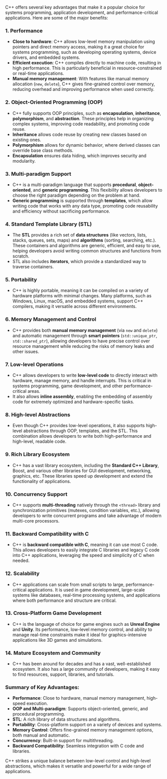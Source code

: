 C++ offers several key advantages that make it a popular choice for systems programming, application development, and performance-critical applications. Here are some of the major benefits:

### 1. **Performance**
   - **Close to hardware**: C++ allows low-level memory manipulation using pointers and direct memory access, making it a great choice for systems programming, such as developing operating systems, device drivers, and embedded systems.
   - **Efficient execution**: C++ compiles directly to machine code, resulting in high performance. This is particularly beneficial in resource-constrained or real-time applications.
   - **Manual memory management**: With features like manual memory allocation (`new`, `delete`), C++ gives fine-grained control over memory, reducing overhead and improving performance when used correctly.

### 2. **Object-Oriented Programming (OOP)**
   - C++ fully supports OOP principles, such as **encapsulation**, **inheritance**, **polymorphism**, and **abstraction**. These principles help in organizing complex systems, improving code readability, and promoting code reuse.
   - **Inheritance** allows code reuse by creating new classes based on existing ones.
   - **Polymorphism** allows for dynamic behavior, where derived classes can override base class methods.
   - **Encapsulation** ensures data hiding, which improves security and modularity.

### 3. **Multi-paradigm Support**
   - C++ is a multi-paradigm language that supports **procedural**, **object-oriented**, and **generic programming**. This flexibility allows developers to choose the right paradigm depending on the problem at hand.
   - **Generic programming** is supported through **templates**, which allow writing code that works with any data type, promoting code reusability and efficiency without sacrificing performance.

### 4. **Standard Template Library (STL)**
   - The **STL** provides a rich set of **data structures** (like vectors, lists, stacks, queues, sets, maps) and **algorithms** (sorting, searching, etc.). These containers and algorithms are generic, efficient, and easy to use, helping developers avoid writing common structures and functions from scratch.
   - STL also includes **iterators**, which provide a standardized way to traverse containers.

### 5. **Portability**
   - C++ is highly portable, meaning it can be compiled on a variety of hardware platforms with minimal changes. Many platforms, such as Windows, Linux, macOS, and embedded systems, support C++ compilers, making it versatile across different environments.

### 6. **Memory Management and Control**
   - C++ provides both **manual memory management** (via `new` and `delete`) and automatic management through **smart pointers** (`std::unique_ptr`, `std::shared_ptr`), allowing developers to have precise control over resource management while reducing the risks of memory leaks and other issues.

### 7. **Low-level Operations**
   - C++ allows developers to write **low-level code** to directly interact with hardware, manage memory, and handle interrupts. This is critical in systems programming, game development, and other performance-critical areas.
   - It also allows **inline assembly**, enabling the embedding of assembly code for extremely optimized and hardware-specific tasks.

### 8. **High-level Abstractions**
   - Even though C++ provides low-level operations, it also supports high-level abstractions through OOP, templates, and the STL. This combination allows developers to write both high-performance and high-level, readable code.

### 9. **Rich Library Ecosystem**
   - C++ has a vast library ecosystem, including the **Standard C++ Library**, Boost, and various other libraries for GUI development, networking, graphics, etc. These libraries speed up development and extend the functionality of applications.

### 10. **Concurrency Support**
   - C++ supports **multi-threading** natively through the `<thread>` library and synchronization primitives (mutexes, condition variables, etc.), allowing developers to write concurrent programs and take advantage of modern multi-core processors.

### 11. **Backward Compatibility with C**
   - C++ is **backward compatible with C**, meaning it can use most C code. This allows developers to easily integrate C libraries and legacy C code into C++ applications, leveraging the speed and simplicity of C when needed.

### 12. **Scalability**
   - C++ applications can scale from small scripts to large, performance-critical applications. It is used in game development, large-scale systems like databases, real-time processing systems, and applications where both performance and structure are critical.

### 13. **Cross-Platform Game Development**
   - C++ is the language of choice for game engines such as **Unreal Engine** and **Unity**. Its performance, low-level memory control, and ability to manage real-time constraints make it ideal for graphics-intensive applications like 3D games and simulations.

### 14. **Mature Ecosystem and Community**
   - C++ has been around for decades and has a vast, well-established ecosystem. It also has a large community of developers, making it easy to find resources, support, libraries, and tutorials.

### Summary of Key Advantages:
- **Performance**: Close to hardware, manual memory management, high-speed execution.
- **OOP and Multi-paradigm**: Supports object-oriented, generic, and procedural programming.
- **STL**: A rich library of data structures and algorithms.
- **Portability**: Cross-platform support on a variety of devices and systems.
- **Memory Control**: Offers fine-grained memory management options, both manual and automatic.
- **Concurrency**: Built-in support for multithreading.
- **Backward Compatibility**: Seamless integration with C code and libraries.

C++ strikes a unique balance between low-level control and high-level abstractions, which makes it versatile and powerful for a wide range of applications.
